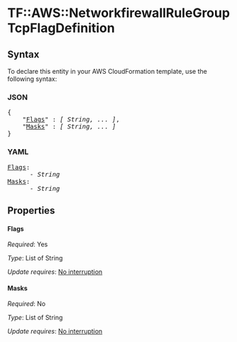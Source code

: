 # TF::AWS::NetworkfirewallRuleGroup TcpFlagDefinition

## Syntax

To declare this entity in your AWS CloudFormation template, use the following syntax:

### JSON

<pre>
{
    "<a href="#flags" title="Flags">Flags</a>" : <i>[ String, ... ]</i>,
    "<a href="#masks" title="Masks">Masks</a>" : <i>[ String, ... ]</i>
}
</pre>

### YAML

<pre>
<a href="#flags" title="Flags">Flags</a>: <i>
      - String</i>
<a href="#masks" title="Masks">Masks</a>: <i>
      - String</i>
</pre>

## Properties

#### Flags

_Required_: Yes

_Type_: List of String

_Update requires_: [No interruption](https://docs.aws.amazon.com/AWSCloudFormation/latest/UserGuide/using-cfn-updating-stacks-update-behaviors.html#update-no-interrupt)

#### Masks

_Required_: No

_Type_: List of String

_Update requires_: [No interruption](https://docs.aws.amazon.com/AWSCloudFormation/latest/UserGuide/using-cfn-updating-stacks-update-behaviors.html#update-no-interrupt)

